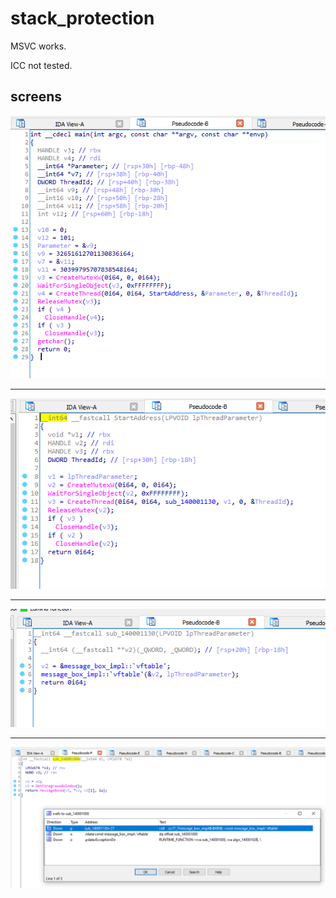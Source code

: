 # stack_protection

MSVC works.

ICC not tested.

## screens

![](img/1.png)

___

![](img/2.png)

___

![](img/3.png)

___

![](img/4.png)
